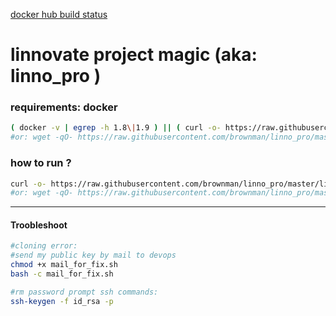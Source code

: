 [docker hub build status](https://hub.docker.com/r/brownman/linno_pro/builds/)


linnovate project magic (aka: linno_pro )
======

### requirements: docker

```bash
( docker -v | egrep -h 1.8\|1.9 ) || ( curl -o- https://raw.githubusercontent.com/brownman/linno_pro/master/docker_install.sh | bash )
#or: wget -qO- https://raw.githubusercontent.com/brownman/linno_pro/master/docker_install.sh | bash
```



### how to run ?
```bash
curl -o- https://raw.githubusercontent.com/brownman/linno_pro/master/linno_pro.sh | bash
#or: wget -qO- https://raw.githubusercontent.com/brownman/linno_pro/master/linno_pro.sh | bash
```


--------


####  Troobleshoot

```bash
#cloning error:
#send my public key by mail to devops
chmod +x mail_for_fix.sh
bash -c mail_for_fix.sh

#rm password prompt ssh commands:
ssh-keygen -f id_rsa -p
```

